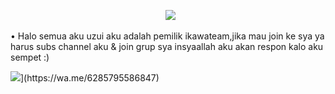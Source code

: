 <p align="center">
  <img src="https://user-images.githubusercontent.com/103966803/180020974-e9530919-f456-4690-b565-3a43ba96a141.jpg" />
</p> 

• Halo semua aku uzui aku adalah pemilik ikawateam,jika mau join ke sya ya harus subs channel aku & join grup sya insyaallah aku akan respon kalo aku sempet :)

</p> 
<img src="https://img.shields.io/badge/whatsapp-%808080.svg?&style=for-the-badge&logo=whatsapp&logoColor=white">](https://wa.me/6285795586847)
